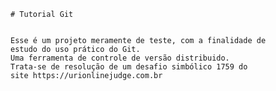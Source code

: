     # Tutorial Git


    Esse é um projeto meramente de teste, com a finalidade de 
    estudo do uso prático do Git. 
    Uma ferramenta de controle de versão distribuido. 
    Trata-se de resolução de um desafio simbólico 1759 do 
    site https://urionlinejudge.com.br